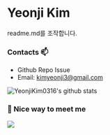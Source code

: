 # Yeonji Kim

readme.md를 조작합니다. 

### Contacts 📫

* Github Repo Issue
* Email: kimyeonji3@gmail.com

![YeonjiKim0316's github stats](https://github-readme-stats.vercel.app/api?username=YeonjiKim0316&show_icons=true)



### 🤞 Nice way to meet me
<p>
  <a href="https://yeonjikim0316.github.io/html_test2/" target="_blank"><img src="https://img.shields.io/badge/Tech_Blog-DD0B78?style=flat-square&logo=GitHub%20Sponsors&logoColor=white"/></a>
</p>

